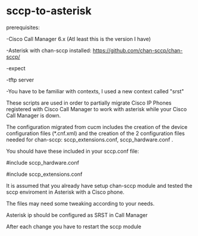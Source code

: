 # sccp-to-asterisk

prerequisites:

-Cisco Call Manager 6.x (Atl least this is the version I have)

-Asterisk with chan-sccp installed: https://github.com/chan-sccp/chan-sccp/

-expect

-tftp server

-You have to be familiar with contexts, I used a new context called "srst"

These scripts are used in order to partially migrate Cisco IP Phones registered with Cisco Call Manager to work with asterisk while your Cisco Call Manager is down.

The configuration migrated from cucm includes the creation of the device configuration files (*.cnf.xml) and the creation of the 2 configuration files needed for chan-sccp: sccp_extensions.conf, sccp_hardware.conf .

You should have these included in your sccp.conf file:

#include sccp_hardware.conf

#include sccp_extensions.conf

It is assumed that you already have setup chan-sccp module and tested the sccp enviroment in Asterisk with a Cisco phone.

The files may need some tweaking according to your needs.

Asterisk ip should be configured as SRST in Call Manager

After each change you have to restart the sccp module
